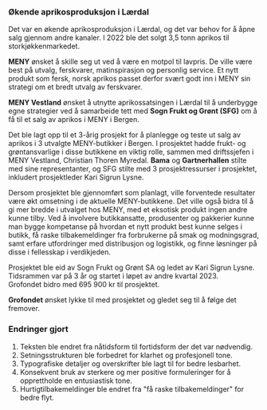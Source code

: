 ### Økende aprikosproduksjon i Lærdal

Det var en økende aprikosproduksjon i Lærdal, og det var behov for å åpne salg gjennom andre kanaler. I 2022 ble det solgt 3,5 tonn aprikos til storkjøkkenmarkedet.

**MENY** ønsket å skille seg ut ved å være en motpol til lavpris. De ville være best på utvalg, ferskvarer, matinspirasjon og personlig service. Et nytt produkt som fersk, norsk aprikos passet derfor svært godt inn i MENY sin strategi om et bredt utvalg av ferskvarer.

**MENY Vestland** ønsket å utnytte aprikossatsingen i Lærdal til å underbygge egne strategier ved å samarbeide tett med **Sogn Frukt og Grønt (SFG)** om å få til et salg av aprikos i MENY i Bergen.

Det ble lagt opp til et 3-årig prosjekt for å planlegge og teste ut salg av aprikos i 3 utvalgte MENY-butikker i Bergen. I prosjektet hadde frukt- og grøntansvarlige i disse butikkene en viktig rolle, sammen med driftssjefen i MENY Vestland, Christian Thoren Myredal. **Bama** og **Gartnerhallen** stilte med sine representanter, og SFG stilte med 3 prosjektressurser i prosjektet, inkludert prosjektleder Kari Sigrun Lysne.

Dersom prosjektet ble gjennomført som planlagt, ville forventede resultater være økt omsetning i de aktuelle MENY-butikkene. Det ville også bidra til å gi mer bredde i utvalget hos MENY, med et eksotisk produkt ingen andre kunne tilby. Ved å involvere butikkansatte, produsenter og pakkerier kunne man bygge kompetanse på hvordan et nytt produkt best kunne selges i butikk, få raske tilbakemeldinger fra forbrukerne på smak og modningsgrad, samt erfare utfordringer med distribusjon og logistikk, og finne løsninger på disse i fellesskap i verdikjeden.

Prosjektet ble eid av Sogn Frukt og Grønt SA og ledet av Kari Sigrun Lysne.  
Tidsrammen var på 3 år og startet i løpet av andre kvartal 2023.  
Grofondet bidro med 695 900 kr til prosjektet.

**Grofondet** ønsket lykke til med prosjektet og gledet seg til å følge det fremover.

### Endringer gjort
1. Teksten ble endret fra nåtidsform til fortidsform der det var nødvendig.
2. Setningsstrukturen ble forbedret for klarhet og profesjonell tone.
3. Typografiske detaljer og overskrifter ble lagt til for bedre lesbarhet.
4. Konsekvent bruk av sterkere og mer positive formuleringer for å opprettholde en entusiastisk tone.
5. Hurtigtilbakemeldinger ble endret fra "få raske tilbakemeldinger" for bedre flyt.